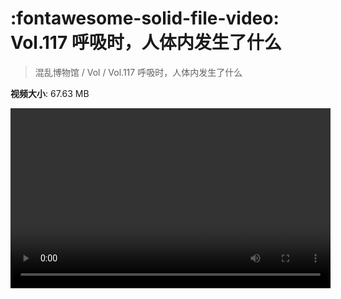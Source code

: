 # :fontawesome-solid-file-video: Vol.117 呼吸时，人体内发生了什么

> 混乱博物馆 / Vol / Vol.117 呼吸时，人体内发生了什么

**视频大小**: 67.63 MB

<video id="V-39562c4673fb9aa765a7722b97452b3b" width="512" height="288" preload="none" playsinline webkit-playsinline></video>